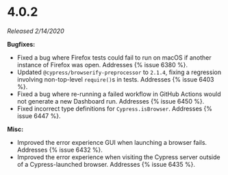 # 4.0.2

*Released 2/14/2020*

**Bugfixes:**

- Fixed a bug where Firefox tests could fail to run on macOS if another instance of Firefox was open. Addresses {% issue 6380 %}.
- Updated `@cypress/browserify-preprocessor` to `2.1.4`, fixing a regression involving non-top-level `require()`s in tests. Addresses {% issue 6403 %}.
- Fixed a bug where re-running a failed workflow in GitHub Actions would not generate a new Dashboard run. Addresses {% issue 6450 %}.
- Fixed incorrect type definitions for `Cypress.isBrowser`. Addresses {% issue 6447 %}.

**Misc:**

- Improved the error experience GUI when launching a browser fails. Addresses {% issue 6432 %}.
- Improved the error experience when visiting the Cypress server outside of a Cypress-launched browser. Addresses {% issue 6435 %}.
